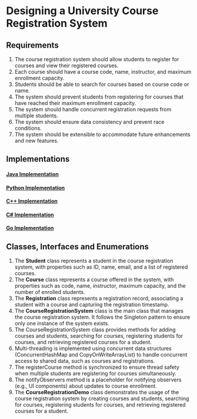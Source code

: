 # Designing a University Course Registration System

## Requirements
1. The course registration system should allow students to register for courses and view their registered courses.
2. Each course should have a course code, name, instructor, and maximum enrollment capacity.
3. Students should be able to search for courses based on course code or name.
4. The system should prevent students from registering for courses that have reached their maximum enrollment capacity.
5. The system should handle concurrent registration requests from multiple students.
6. The system should ensure data consistency and prevent race conditions.
7. The system should be extensible to accommodate future enhancements and new features.

## Implementations
#### [Java Implementation](../solutions/java/src/courseregistrationsystem/) 
#### [Python Implementation](../solutions/python/courseregistrationsystem/)
#### [C++ Implementation](../solutions/c++/courseregistrationsystem/)
#### [C# Implementation](../solutions/c%23/courseregistrationsystem/)
#### [Go Implementation](../solutions/golang/courseregistrationsystem/)

## Classes, Interfaces and Enumerations
1. The **Student** class represents a student in the course registration system, with properties such as ID, name, email, and a list of registered courses.
2. The **Course** class represents a course offered in the system, with properties such as code, name, instructor, maximum capacity, and the number of enrolled students.
3. The **Registration** class represents a registration record, associating a student with a course and capturing the registration timestamp.
4. The **CourseRegistrationSystem** class is the main class that manages the course registration system. It follows the Singleton pattern to ensure only one instance of the system exists.
5. The CourseRegistrationSystem class provides methods for adding courses and students, searching for courses, registering students for courses, and retrieving registered courses for a student.
6. Multi-threading is implemented using concurrent data structures (ConcurrentHashMap and CopyOnWriteArrayList) to handle concurrent access to shared data, such as courses and registrations.
7. The registerCourse method is synchronized to ensure thread safety when multiple students are registering for courses simultaneously.
8. The notifyObservers method is a placeholder for notifying observers (e.g., UI components) about updates to course enrollment.
9. The **CourseRegistrationDemo** class demonstrates the usage of the course registration system by creating courses and students, searching for courses, registering students for courses, and retrieving registered courses for a student.